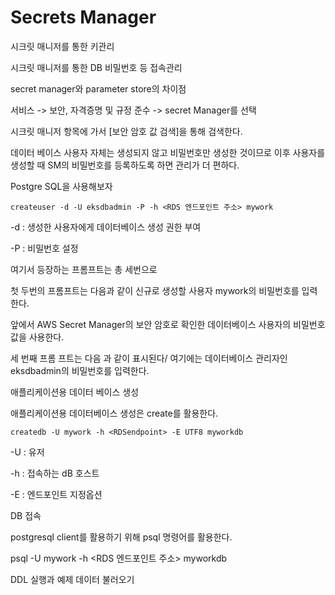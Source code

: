 # Secrets Manager

시크릿 매니저를 통한 키관리

시크릿 매니저를 통한 DB 비밀번호 등 접속관리



secret manager와 parameter store의 차이점



서비스 -> 보안, 자격증명 및 규정 준수 -> secret Manager를 선택

시크릿 매니저 항목에 가서 \[보안 암호 값 검색]을 통해 검색한다.



데이터 베이스 사용자 자체는 생성되지 않고 비밀번호만 생성한 것이므로 이후 사용자를 생성할 때 SM의 비밀번호를 등록하도록 하면 관리가 더 편하다.



Postgre SQL을 사용해보자

```
createuser -d -U eksdbadmin -P -h <RDS 엔드포인트 주소> mywork    
```

\-d : 생성한 사용자에게 데이터베이스 생성 권한 부여

\-P : 비밀번호 설정



여기서 등장하는 프롬프트는 총 세번으로&#x20;

첫 두번의 프롬프트는 다음과 같이 신규로 생성할 사용자 mywork의 비밀번호를 입력한다.

앞에서 AWS Secret Manager의 보안 암호로 확인한 데이터베이스 사용자의 비밀번호 값을 사용한다.



세 번째 프롬 프트는 다음 과 같이 표시된다/ 여기에는 데이터베이스 관리자인 eksdbadmin의 비밀번호를 입력한다.





애플리케이션용 데이터 베이스 생성

애플리케이션용 데이터베이스 생성은 create를 활용한다.

```
createdb -U mywork -h <RDSendpoint> -E UTF8 myworkdb
```

\-U : 유저

\-h : 접속하는 dB 호스트

\-E : 엔드포인트 지정옵션



DB 접속

postgresql client를 활용하기 위해 psql 명령어를 활용한다.

psql -U mywork -h \<RDS 엔드포인트 주소> myworkdb



DDL 실행과 예제 데이터 불러오기
